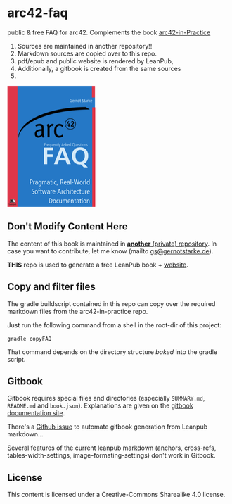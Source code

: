 # arc42-faq
public &amp; free FAQ for arc42. Complements the book [arc42-in-Practice]()

1. Sources are maintained in another repository!!
2. Markdown sources are copied over to this repo.
3. pdf/epub and public website is rendered by LeanPub, 
4. Additionally, a gitbook is created from the same sources
5.  

![](./images/arc42-faq-cover-small.png)


## Don't Modify Content Here

The content of this book is maintained in [**another** (private) repository](https://github.com/gernotstarke/arc42-in-practice). In case you want to contribute,
let me know (mailto gs@gernotstarke.de).

**THIS** repo is used to generate a free LeanPub book + [website](https://leanpub.com/arc42-faq/read).

## Copy and filter files

The gradle buildscript contained in this repo can copy over
the required markdown files from the arc42-in-practice repo.

Just run the following command from a shell in the root-dir
of this project:

```
gradle copyFAQ
```

That command depends on the directory structure _baked_ into the gradle script.

## Gitbook
Gitbook requires special files and directories (especially `SUMMARY.md`, `README.md` and `book.json`). Explanations are given on the [gitbook documentation site](http://toolchain.gitbook.com/structure.html).

There's a [Github issue](https://github.com/gernotstarke/arc42-in-practice/issues/29) to automate gitbook generation from Leanpub markdown...

Several features of the current leanpub markdown (anchors, cross-refs, tables-width-settings, image-formating-settings) don't work in Gitbook.


## License
This content is licensed under a Creative-Commons Sharealike 4.0 license.
